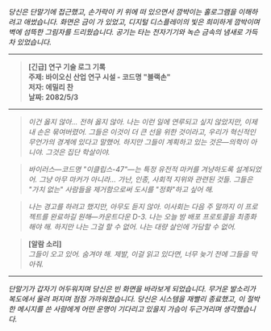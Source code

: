 _당신은 단말기에 접근했고, 손가락이 키 위에 떠 있으면서 깜박이는 홀로그램을 이해하려고 애썼습니다. 화면은 금이 가 있었고, 디지털 디스플레이의 빛은 희미하게 깜박이며 벽에 섬뜩한 그림자를 드리웠습니다. 공기는 타는 전자기기와 녹슨 금속의 냄새로 가득 차 있었습니다._

---

> **[긴급] 연구 기술 로그 기록**  
> **주제: 바이오신 산업 연구 시설 - 코드명 "블랙손"**  
> **저자: 에밀리 찬**  
> **날짜: 2082/5/3**

---

> _이건 옳지 않아... 전혀 옳지 않아. 나는 이런 일에 연루되고 싶지 않았지만, 이제 내 손은 묶여버렸어. 그들은 이것이 더 큰 선을 위한 것이라고, 우리가 혁신적인 무언가의 경계에 있다고 말했어. 하지만 그들이 계획하고 있는 것은—의학이 아니야. 그것은 집단 학살이야._

> _바이러스—코드명 "이클립스-47"—는 특정 유전적 마커를 겨냥하도록 설계되었어. 그냥 아무 마커가 아니라... 가난, 인종, 사회적 지위와 관련된 것들. 그들은 "가치 없는" 사람들을 제거함으로써 도시를 "정화"하고 싶어 해._

> _나는 경고를 하려고 했지만, 아무도 듣지 않아. 이사회는 다음 주 말까지 이 프로젝트를 완료하길 원해—카운트다운 D-3. 나는 오늘 밤 배포 프로토콜을 최종화해야 해. 하지만 나는 그걸 할 수 없어. 나는 대량 살인에 가담할 수 없어._

> **[알람 소리]**  
> _그들이 오고 있어. 숨겨야 해. 제발, 이걸 읽고 있다면, 너무 늦기 전에 그들을 막아줘._

---

_단말기가 갑자기 어두워지며 당신은 빈 화면을 바라보게 되었습니다. 무거운 발소리가 복도에서 울려 퍼지며 점점 가까워졌습니다. 당신은 시스템을 재빨리 종료했고, 이 절박한 메시지를 쓴 사람에게 어떤 운명이 기다리고 있을지 가슴이 두근거리며 생각했습니다._
